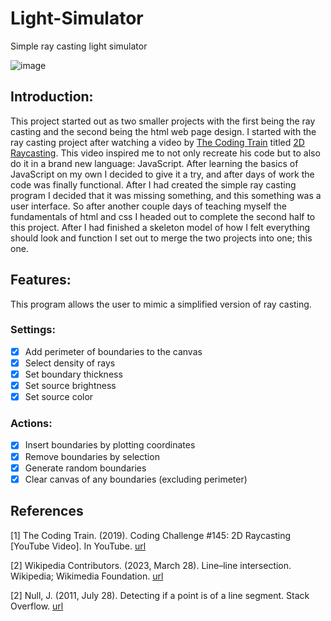 # Light-Simulator
Simple ray casting light simulator

![image](https://user-images.githubusercontent.com/99939034/236926992-da1800af-8a93-4050-89ce-c1c2e6e3ba7c.png)

## Introduction:
This project started out as two smaller projects with the first being the ray casting and the second being the html web page design. I started with the ray casting project after watching a video by [The Coding Train](https://www.youtube.com/@TheCodingTrain) titled [2D Raycasting](https://www.youtube.com/watch?v=TOEi6T2mtHo&t=1531s). This video inspired me to not only recreate his code but to also do it in a brand new language: JavaScript. After learning the basics of JavaScript on my own I decided to give it a try, and after days of work the code was finally functional. After I had created the simple ray casting program I decided that it was missing something, and this something was a user interface. So after another couple days of teaching myself the fundamentals of html and css I headed out to complete the second half to this project. After I had finished a skeleton model of how I felt everything should look and function I set out to merge the two projects into one; this one.

## Features:
This program allows the user to mimic a simplified version of ray casting.

### Settings:
- [x] Add perimeter of boundaries to the canvas 
- [x] Select density of rays
- [x] Set boundary thickness
- [x] Set source brightness
- [x] Set source color

### Actions:
- [x] Insert boundaries by plotting coordinates
- [x] Remove boundaries by selection
- [x] Generate random boundaries
- [x] Clear canvas of any boundaries (excluding perimeter)

## References
<a id="1">[1]</a> 
The Coding Train. (2019). Coding Challenge #145: 2D Raycasting [YouTube Video]. In YouTube. [url](https://www.youtube.com/watch?v=TOEi6T2mtHo&t=1532s)

<a id="2">[2]</a> 
Wikipedia Contributors. (2023, March 28). Line–line intersection. Wikipedia; Wikimedia Foundation. [url](https://en.wikipedia.org/wiki/Line%E2%80%93line_intersection)

<a id="2">[2]</a> 
Null, J. (2011, July 28). Detecting if a point is of a line segment. Stack Overflow. [url](https://stackoverflow.com/questions/6865832/detecting-if-a-point-is-of-a-line-segment/6877674#6877674)

‌
